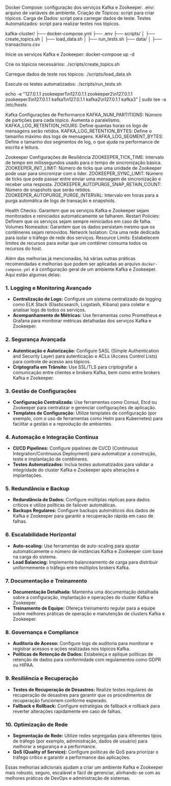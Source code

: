 Docker Compose: configuração dos serviços Kafka e Zookeeper.
.env: arquivo de variáveis de ambiente.
Criação de Tópicos: script para criar tópicos.
Carga de Dados: script para carregar dados de teste.
Testes Automatizados: script para realizar testes nos tópicos.

kafka-cluster/
├── docker-compose.yml
├── .env
├── scripts/
│   ├── create_topics.sh
│   ├── load_data.sh
│   ├── run_tests.sh
├── data/
│   ├── transactions.csv


Inicie os serviços Kafka e Zookeeper:
docker-compose up -d

Crie os tópicos necessários:
./scripts/create_topics.sh

Carregue dados de teste nos tópicos:
./scripts/load_data.sh


Execute os testes automatizados:
./scripts/run_tests.sh


echo -e "127.0.1.1 zookeeper1\n127.0.1.1 zookeeper2\n127.0.1.1 zookeeper3\n127.0.1.1 kafka1\n127.0.1.1 kafka2\n127.0.1.1 kafka3" | sudo tee -a /etc/hosts


Kafka Configurações de Performance
KAFKA_NUM_PARTITIONS: Número de partições para cada tópico. Aumenta o paralelismo.
KAFKA_LOG_RETENTION_HOURS: Define quantas horas os logs de mensagens serão retidos.
KAFKA_LOG_RETENTION_BYTES: Define o tamanho máximo dos logs de mensagens.
KAFKA_LOG_SEGMENT_BYTES: Define o tamanho dos segmentos de log, o que ajuda na performance de escrita e leitura.

Zookeeper Configurações de Resiliência
ZOOKEEPER_TICK_TIME: Intervalo de tempo em milissegundos usado para o tempo de sincronização básica.
ZOOKEEPER_INIT_LIMIT: Número de ticks que uma unidade de Zookeeper pode usar para sincronizar com o líder.
ZOOKEEPER_SYNC_LIMIT: Número de ticks que pode passar entre enviar uma mensagem de sincronização e receber uma resposta.
ZOOKEEPER_AUTOPURGE_SNAP_RETAIN_COUNT: Número de snapshots que serão retidos.
ZOOKEEPER_AUTOPURGE_PURGE_INTERVAL: Intervalo em horas para a purga automática de logs de transação e snapshots.


Health Checks: Garantem que os serviços Kafka e Zookeeper sejam monitorados e reiniciados automaticamente se falharem.
Restart Policies: Definem que os serviços sejam sempre reiniciados em caso de falha.
Volumes Nomeados: Garantem que os dados persistam mesmo que os contêineres sejam removidos.
Network Isolation: Cria uma rede dedicada para isolar o tráfego de rede dos serviços.
Resource Limits: Estabelecem limites de recursos para evitar que um contêiner consuma todos os recursos do host.


Além das melhorias já mencionadas, há várias outras práticas recomendadas e melhorias que podem ser aplicadas ao arquivo `docker-compose.yml` e à configuração geral de um ambiente Kafka e Zookeeper. Aqui estão algumas delas:

### 1. **Logging e Monitoring Avançado**
- **Centralização de Logs:** Configure um sistema centralizado de logging como ELK Stack (Elasticsearch, Logstash, Kibana) para coletar e analisar logs de todos os serviços.
- **Acompanhamento de Métricas:** Use ferramentas como Prometheus e Grafana para monitorar métricas detalhadas dos serviços Kafka e Zookeeper.

### 2. **Segurança Avançada**
- **Autenticação e Autorização:** Configure SASL (Simple Authentication and Security Layer) para autenticação e ACLs (Access Control Lists) para controle de acesso aos tópicos.
- **Criptografia em Trânsito:** Use SSL/TLS para criptografar a comunicação entre clientes e brokers Kafka, bem como entre brokers Kafka e Zookeeper.

### 3. **Gestão de Configurações**
- **Configuração Centralizada:** Use ferramentas como Consul, Etcd ou Zookeeper para centralizar e gerenciar configurações de aplicação.
- **Templates de Configuração:** Utilize templates de configuração (por exemplo, com o uso de ferramentas como Helm para Kubernetes) para facilitar a gestão e a reprodução de ambientes.

### 4. **Automação e Integração Contínua**
- **CI/CD Pipelines:** Configure pipelines de CI/CD (Continuous Integration/Continuous Deployment) para automatizar a construção, teste e implantação de contêineres.
- **Testes Automatizados:** Inclua testes automatizados para validar a integridade do cluster Kafka e Zookeeper após alterações e implantações.

### 5. **Redundância e Backup**
- **Redundância de Dados:** Configure múltiplas réplicas para dados críticos e utilize políticas de failover automáticas.
- **Backups Regulares:** Configure backups automáticos dos dados de Kafka e Zookeeper para garantir a recuperação rápida em caso de falhas.

### 6. **Escalabilidade Horizontal**
- **Auto-scaling:** Use ferramentas de auto-scaling para ajustar automaticamente o número de instâncias Kafka e Zookeeper com base na carga do sistema.
- **Load Balancing:** Implemente balanceamento de carga para distribuir uniformemente o tráfego entre múltiplos brokers Kafka.

### 7. **Documentação e Treinamento**
- **Documentação Detalhada:** Mantenha uma documentação detalhada sobre a configuração, implantação e operações do cluster Kafka e Zookeeper.
- **Treinamento de Equipe:** Ofereça treinamento regular para a equipe sobre melhores práticas de operação e manutenção de clusters Kafka e Zookeeper.

### 8. **Governança e Compliance**
- **Auditoria de Acesso:** Configure logs de auditoria para monitorar e registrar acessos e ações realizadas nos tópicos Kafka.
- **Políticas de Retenção de Dados:** Estabeleça e aplique políticas de retenção de dados para conformidade com regulamentos como GDPR ou HIPAA.

### 9. **Resiliência e Recuperação**
- **Testes de Recuperação de Desastres:** Realize testes regulares de recuperação de desastres para garantir que os procedimentos de recuperação funcionem conforme esperado.
- **Fallback e Rollback:** Configure estratégias de fallback e rollback para reverter alterações rapidamente em caso de falhas.

### 10. **Optimização de Rede**
- **Segmentação de Rede:** Utilize redes segregadas para diferentes tipos de tráfego (por exemplo, administração, dados de usuário) para melhorar a segurança e a performance.
- **QoS (Quality of Service):** Configure políticas de QoS para priorizar o tráfego crítico e garantir a performance das aplicações.

Essas melhorias adicionais ajudam a criar um ambiente Kafka e Zookeeper mais robusto, seguro, escalável e fácil de gerenciar, alinhando-se com as melhores práticas de DevOps e administração de sistemas.